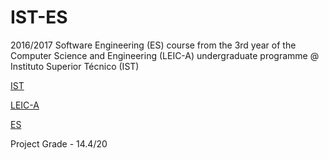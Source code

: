 # IST-ES

2016/2017 Software Engineering (ES) course from the 3rd year of the Computer Science and Engineering (LEIC-A) undergraduate programme @ Instituto Superior Técnico (IST)

[IST](https://tecnico.ulisboa.pt/en/)

[LEIC-A](https://fenix.tecnico.ulisboa.pt/cursos/leic-a)

[ES](https://fenix.tecnico.ulisboa.pt/disciplinas/ESof9645111326/2016-2017/2-semestre)

Project Grade - 14.4/20
